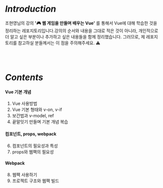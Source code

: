 # *Introduction*
조현영님의 강의 **'🎮 웹 게임을 만들며 배우는 Vue'** 를 통해서 Vue에 대해 학습한 것을 정리하는 레포지토리입니다.강의의 순서와 내용을 그대로 적은 것이 아니라, 개인적으로 더 알고 싶은 부분이나 추가하고 싶은 내용들을 함께 정리했습니다. 그러므로, 제 레포지토리를 참고하실 분들께서는 이 점을 주의해주세요. ⚠️


<br/><br/>

# *Contents*
#### Vue 기본 개념
1. Vue 사용방법
2. Vue 기본 형태와 v-on, v-if
3. 보간법과 v-model, ref
4. 끝말잇기 만들며 기본 개념 복습

#### 컴포넌트, props, webpack
6. 컴포넌트의 필요성과 특성
7. props와 웹팩의 필요성


#### Webpack
8. 웹팩 사용하기
9. 프로젝트 구조와 웹팩 빌드
